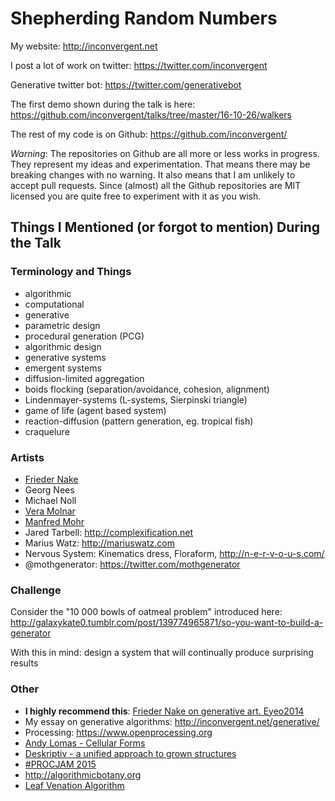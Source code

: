 # Shepherding Random Numbers

My website: 
http://inconvergent.net

I post a lot of work on twitter:
https://twitter.com/inconvergent

Generative twitter bot:
https://twitter.com/generativebot

The first demo shown during the talk is here:
https://github.com/inconvergent/talks/tree/master/16-10-26/walkers

The rest of my code is on Github:
https://github.com/inconvergent/

_Warning_: The repositories on Github are all more or less works in progress.
They represent my ideas and experimentation. That means there may be breaking
changes with no warning. It also means that I am unlikely to accept pull
requests. Since (almost) all the Github repositories are MIT licensed you are
quite free to experiment with it as you wish.

## Things I Mentioned (or forgot to mention) During the Talk

### Terminology and Things

- algorithmic
- computational
- generative
- parametric design
- procedural generation (PCG)
- algorithmic design
- generative systems
- emergent systems
- diffusion-limited aggregation
- boids flocking (separation/avoidance, cohesion, alignment)
- Lindenmayer-systems (L-systems, Sierpinski triangle)
- game of life (agent based system)
- reaction-diffusion (pattern generation, eg. tropical fish)
- craquelure


### Artists

- [Frieder Nake](http://collections.vam.ac.uk/search/?listing_type=imagetext&offset=0&limit=15&narrow=1&extrasearch=&q=frieder+nake&commit=Search&quality=0&objectnamesearch=&placesearch=&after=&after-adbc=AD&before=&before-adbc=AD&namesearch=&materialsearch=&mnsearch=&locationsearch=)
- Georg Nees
- Michael Noll
- [Vera Molnar](http://collections.vam.ac.uk/search/?listing_type=imagetext&offset=0&limit=15&narrow=1&extrasearch=&q=vera+molnar&commit=Search&quality=0&objectnamesearch=&placesearch=&after=&after-adbc=AD&before=&before-adbc=AD&namesearch=&materialsearch=&mnsearch=&locationsearch=)
- [Manfred Mohr](http://collections.vam.ac.uk/search/?listing_type=imagetext&offset=0&limit=15&narrow=1&extrasearch=&q=manfred+mohr&commit=Search&quality=0&objectnamesearch=&placesearch=&after=&after-adbc=AD&before=&before-adbc=AD&namesearch=&materialsearch=&mnsearch=&locationsearch=)
- Jared Tarbell: http://complexification.net
- Marius Watz: http://mariuswatz.com
- Nervous System: Kinematics dress, Floraform, http://n-e-r-v-o-u-s.com/
- @mothgenerator: https://twitter.com/mothgenerator


### Challenge

Consider the "10 000  bowls of oatmeal problem" introduced here:
http://galaxykate0.tumblr.com/post/139774965871/so-you-want-to-build-a-generator

With this in mind: design a system that will continually produce surprising
results


### Other

- **I highly recommend this**: [Frieder Nake on generative art. Eyeo2014](https://vimeo.com/104315361) 
- My essay on generative algorithms: http://inconvergent.net/generative/
- Processing: https://www.openprocessing.org
- [Andy Lomas - Cellular Forms](https://vimeo.com/82989945)
- [Deskriptiv - a unified approach to grown structures](https://www.youtube.com/watch?v=9HI8FerKr6Q)
- [#PROCJAM 2015](https://www.youtube.com/watch?v=s_eyo_m_hnc&feature=youtu.be)
- http://algorithmicbotany.org
- [Leaf Venation Algorithm](http://algorithmicbotany.org/papers/venation.sig2005.pdf)
